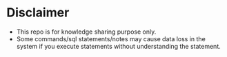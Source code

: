 # Disclaimer
- This repo is for knowledge sharing purpose only. 
- Some commands/sql statements/notes may cause data loss in the system if you execute statements without understanding the statement.

